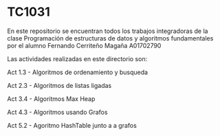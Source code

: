 # TC1031
En este repositorio se encuentran todos los trabajos integradoras de la clase Programación de estructuras de datos y algoritmos fundamentales por el alumno Fernando Cerriteño Magaña A01702790

Las actividades realizadas en este directorio son:

Act 1.3 - Algoritmos de ordenamiento y busqueda

Act 2.3 - Algoritmos de listas ligadas

Act 3.4 - Algoritmos Max Heap

Act 4.3 - Algoritmos usando Grafos 

Act 5.2 - Agoritmo HashTable junto a a grafos
